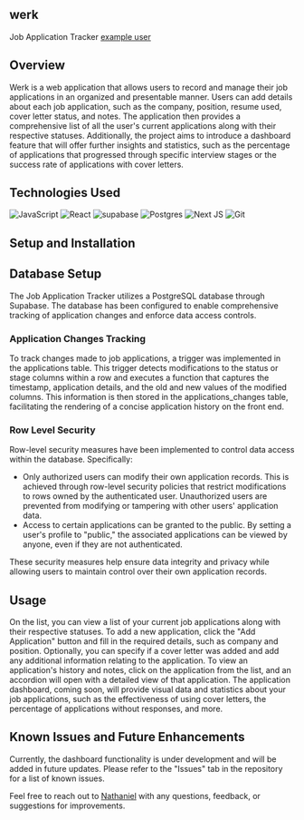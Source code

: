 ## werk
Job Application Tracker
[example user](https://werk-five.vercel.app/example)

## Overview
Werk is a web application that allows users to record and manage their job applications in an organized and presentable manner. Users can add details about each job application, such as the company, position, resume used, cover letter status, and notes. The application then provides a comprehensive list of all the user's current applications along with their respective statuses. Additionally, the project aims to introduce a dashboard feature that will offer further insights and statistics, such as the percentage of applications that progressed through specific interview stages or the success rate of applications with cover letters.

## Technologies Used
![JavaScript](https://img.shields.io/badge/javascript-%23323330.svg?style=flat-square&logo=javascript&logoColor=%23F7DF1E) ![React](https://img.shields.io/badge/react-%2320232a.svg?style=flat-square&logo=react&logoColor=%2361DAFB) ![supabase](https://img.shields.io/badge/supabase-%2523323330.svg?style=flat-square&logo=supabase) ![Postgres](https://img.shields.io/badge/postgres-%23316192.svg?style=flat-square&logo=postgresql&logoColor=white) ![Next JS](https://img.shields.io/badge/Next-black?style=flat-square&logo=next.js&logoColor=white) ![Git](https://img.shields.io/badge/git-%23F05033.svg?style=flat-square&logo=git&logoColor=white)

## Setup and Installation

## Database Setup
The Job Application Tracker utilizes a PostgreSQL database through Supabase. The database has been configured to enable comprehensive tracking of application changes and enforce data access controls.

### Application Changes Tracking
To track changes made to job applications, a trigger was implemented in the applications table. This trigger detects modifications to the status or stage columns within a row and executes a function that captures the timestamp, application details, and the old and new values of the modified columns. This information is then stored in the applications_changes table, facilitating the rendering of a concise application history on the front end.

### Row Level Security
Row-level security measures have been implemented to control data access within the database. Specifically:
- Only authorized users can modify their own application records. This is achieved through row-level security policies that restrict modifications to rows owned by the authenticated user. Unauthorized users are prevented from modifying or tampering with other users' application data.
- Access to certain applications can be granted to the public. By setting a user's profile to "public," the associated applications can be viewed by anyone, even if they are not authenticated.

These security measures help ensure data integrity and privacy while allowing users to maintain control over their own application records.

## Usage
On the list, you can view a list of your current job applications along with their respective statuses.
To add a new application, click the "Add Application" button and fill in the required details, such as company and position.
Optionally, you can specify if a cover letter was added and add any additional information relating to the application.
To view an application's history and notes, click on the application from the list, and an accordion will open with a detailed view of that application.
The application dashboard, coming soon, will provide visual data and statistics about your job applications, such as the effectiveness of using cover letters, the percentage of applications without responses, and more.

## Known Issues and Future Enhancements
Currently, the dashboard functionality is under development and will be added in future updates.
Please refer to the "Issues" tab in the repository for a list of known issues.

Feel free to reach out to [Nathaniel](https://github.com/nathanielbelen) with any questions, feedback, or suggestions for improvements.
